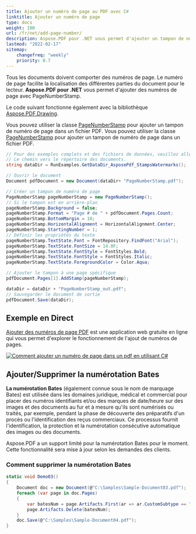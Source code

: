 ```yaml
---
title: Ajouter un numéro de page au PDF avec C#
linktitle: Ajouter un numéro de page
type: docs
weight: 100
url: /fr/net/add-page-number/
description: Aspose.PDF pour .NET vous permet d'ajouter un tampon de numéro de page à votre fichier PDF en utilisant la classe PageNumber Stamp.
lastmod: "2022-02-17"
sitemap:
    changefreq: "weekly"
    priority: 0.7
---
```

<script type="application/ld+json">
{
    "@context": "https://schema.org",
    "@type": "TechArticle",
    "headline": "Ajouter un numéro de page au PDF avec C#",
    "alternativeHeadline": "Comment ajouter un tampon de numéro de page au PDF",
    "author": {
        "@type": "Person",
        "name":"Anastasiia Holub",
        "givenName": "Anastasiia",
        "familyName": "Holub",
        "url":"https://www.linkedin.com/in/anastasiia-holub-750430225/"
    },
    "genre": "génération de documents PDF",
    "keywords": "pdf, c#, tampon de numéro de page",
    "wordcount": "302",
    "proficiencyLevel":"Débutant",
    "publisher": {
        "@type": "Organization",
        "name": "Équipe de documentation Aspose.PDF",
        "url": "https://products.aspose.com/pdf",
        "logo": "https://www.aspose.cloud/templates/aspose/img/products/pdf/aspose_pdf-for-net.svg",
        "alternateName": "Aspose",
        "sameAs": [
            "https://facebook.com/aspose.pdf/",
            "https://twitter.com/asposepdf",
            "https://www.youtube.com/channel/UCmV9sEg_QWYPi6BJJs7ELOg/featured",
            "https://www.linkedin.com/company/aspose",
            "https://stackoverflow.com/questions/tagged/aspose",
            "https://aspose.quora.com/",
            "https://aspose.github.io/"
        ],
        "contactPoint": [
            {
                "@type": "ContactPoint",
                "telephone": "+1 903 306 1676",
                "contactType": "sales",
                "areaServed": "US",
                "availableLanguage": "en"
            },
            {
                "@type": "ContactPoint",
                "telephone": "+44 141 628 8900",
                "contactType": "sales",
                "areaServed": "GB",
                "availableLanguage": "en"
            },
            {
                "@type": "ContactPoint",
                "telephone": "+61 2 8006 6987",
                "contactType": "sales",
                "areaServed": "AU",
                "availableLanguage": "en"
            }
        ]
    },
    "url": "/net/add-page-number/",
    "mainEntityOfPage": {
        "@type": "WebPage",
        "@id": "/net/add-page-number/"
    },
    "dateModified": "2022-02-04",
    "description": "Aspose.PDF pour .NET vous permet d'ajouter un tampon de numéro de page à votre fichier PDF en utilisant la classe PageNumber Stamp."
}
</script>

Tous les documents doivent comporter des numéros de page. Le numéro de page facilite la localisation des différentes parties du document pour le lecteur.
**Aspose.PDF pour .NET** vous permet d'ajouter des numéros de page avec PageNumberStamp.

Le code suivant fonctionne également avec la bibliothèque [Aspose.PDF.Drawing](/pdf/fr/net/drawing/).

Vous pouvez utiliser la classe [PageNumberStamp](https://reference.aspose.com/pdf/net/aspose.pdf/pagenumberstamp) pour ajouter un tampon de numéro de page dans un fichier PDF.
Vous pouvez utiliser la classe [PageNumberStamp](https://reference.aspose.com/pdf/net/aspose.pdf/pagenumberstamp) pour ajouter un tampon de numéro de page dans un fichier PDF.

```csharp
// Pour des exemples complets et des fichiers de données, veuillez aller à https://github.com/aspose-pdf/Aspose.PDF-for-.NET
// Le chemin vers le répertoire des documents.
string dataDir = RunExamples.GetDataDir_AsposePdf_StampsWatermarks();

// Ouvrir le document
Document pdfDocument = new Document(dataDir+ "PageNumberStamp.pdf");

// Créer un tampon de numéro de page
PageNumberStamp pageNumberStamp = new PageNumberStamp();
// Si le tampon est en arrière-plan
pageNumberStamp.Background = false;
pageNumberStamp.Format = "Page # de " + pdfDocument.Pages.Count;
pageNumberStamp.BottomMargin = 10;
pageNumberStamp.HorizontalAlignment = HorizontalAlignment.Center;
pageNumberStamp.StartingNumber = 1;
// Définir les propriétés du texte
pageNumberStamp.TextState.Font = FontRepository.FindFont("Arial");
pageNumberStamp.TextState.FontSize = 14.0F;
pageNumberStamp.TextState.FontStyle = FontStyles.Bold;
pageNumberStamp.TextState.FontStyle = FontStyles.Italic;
pageNumberStamp.TextState.ForegroundColor = Color.Aqua;

// Ajouter le tampon à une page spécifique
pdfDocument.Pages[1].AddStamp(pageNumberStamp);

dataDir = dataDir + "PageNumberStamp_out.pdf";
// Sauvegarder le document de sortie
pdfDocument.Save(dataDir);
```
## Exemple en Direct

[Ajouter des numéros de page PDF](https://products.aspose.app/pdf/page-number) est une application web gratuite en ligne qui vous permet d'explorer le fonctionnement de l'ajout de numéros de pages.

[![Comment ajouter un numéro de page dans un pdf en utilisant C#](page_number.png)](https://products.aspose.app/pdf/page-number)

## Ajouter/Supprimer la numérotation Bates

**La numérotation Bates** (également connue sous le nom de marquage Bates) est utilisée dans les domaines juridique, médical et commercial pour placer des numéros identifiants et/ou des marques de date/heure sur des images et des documents au fur et à mesure qu'ils sont numérisés ou traités, par exemple, pendant la phase de découverte des préparatifs d'un procès ou l'identification des reçus commerciaux. Ce processus fournit l'identification, la protection et la numérotation consécutive automatique des images ou des documents.

Aspose.PDF a un support limité pour la numérotation Bates pour le moment. Cette fonctionnalité sera mise à jour selon les demandes des clients.

### Comment supprimer la numérotation Bates

```csharp
static void Demo03()
{
    Document doc = new Document(@"C:\Samples\Sample-Document03.pdf");
    foreach (var page in doc.Pages)
    {
        var batesNum = page.Artifacts.First(ar => ar.CustomSubtype == "BatesN");
        page.Artifacts.Delete(batesNum);
    }
    doc.Save(@"C:\Samples\Sample-Document04.pdf");
}
```

<script type="application/ld+json">
{
    "@context": "http://schema.org",
    "@type": "SoftwareApplication",
    "name": "Bibliothèque Aspose.PDF pour .NET",
    "image": "https://www.aspose.cloud/templates/aspose/img/products/pdf/aspose_pdf-for-net.svg",
    "url": "https://www.aspose.com/",
    "publisher": {
        "@type": "Organization",
        "name": "Aspose.PDF",
        "url": "https://products.aspose.com/pdf",
        "logo": "https://www.aspose.cloud/templates/aspose/img/products/pdf/aspose_pdf-for-net.svg",
        "alternateName": "Aspose",
        "sameAs": [
            "https://facebook.com/aspose.pdf/",
            "https://twitter.com/asposepdf",
            "https://www.youtube.com/channel/UCmV9sEg_QWYPi6BJJs7ELOg/featured",
            "https://www.linkedin.com/company/aspose",
            "https://stackoverflow.com/questions/tagged/aspose",
            "https://aspose.quora.com/",
            "https://aspose.github.io/"
        ],
        "contactPoint": [
            {
                "@type": "ContactPoint",
                "telephone": "+1 903 306 1676",
                "contactType": "ventes",
                "areaServed": "US",
                "availableLanguage": "en"
            },
            {
                "@type": "ContactPoint",
                "telephone": "+44 141 628 8900",
                "contactType": "ventes",
                "areaServed": "GB",
                "availableLanguage": "en"
            },
            {
                "@type": "ContactPoint",
                "telephone": "+61 2 8006 6987",
                "contactType": "ventes",
                "areaServed": "AU",
                "availableLanguage": "en"
            }
        ]
    },
    "offers": {
        "@type": "Offer",
        "price": "1199",
        "priceCurrency": "USD"
    },
    "applicationCategory": "Bibliothèque de manipulation de PDF pour .NET",
    "downloadUrl": "https://www.nuget.org/packages/Aspose.PDF/",
    "operatingSystem": "Windows, MacOS, Linux",
    "screenshot": "https://docs.aspose.com/pdf/net/create-pdf-document/screenshot.png",
    "softwareVersion": "2022.1",
    "aggregateRating": {
        "@type": "AggregateRating",
        "ratingValue": "5",
        "ratingCount": "16"
    }
}
</script>
```

